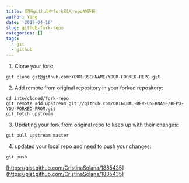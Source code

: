 ```yaml
---
title: 保持github中fork别人repo的更新
author: Yang
date: '2017-04-16'
slug: github-fork-repo
categories: []
tags:
  - git
  - github
---
```



1. Clone your fork:

```
git clone git@github.com:YOUR-USERNAME/YOUR-FORKED-REPO.git
```

2. Add remote from original repository in your forked repository:

```
cd into/cloned/fork-repo
git remote add upstream git://github.com/ORIGINAL-DEV-USERNAME/REPO-YOU-FORKED-FROM.git
git fetch upstream
```

3. Updating your fork from original repo to keep up with their changes:

```
git pull upstream master
```

4. updated your local repo and need to push your changes:

```
git push
```

[https://gist.github.com/CristinaSolana/1885435](https://gist.github.com/CristinaSolana/1885435)
